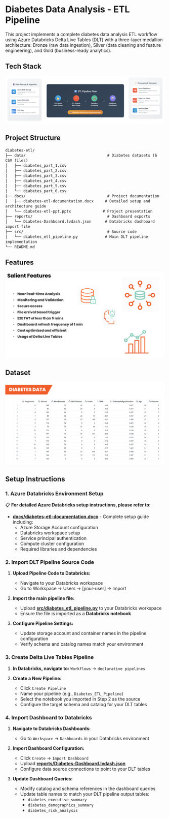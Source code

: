 # Diabetes Data Analysis - ETL Pipeline

This project implements a complete diabetes data analysis ETL workflow using Azure Databricks Delta Live Tables (DLT) with a three-layer medallion architecture: Bronze (raw data ingestion), Silver (data cleaning and feature engineering), and Gold (business-ready analytics).

## Tech Stack

![Tech Stack](assets/tech_stack.png)

## Project Structure

```
diabetes-etl/
├── data/                                    # Diabetes datasets (6 CSV files)
│   ├── diabetes_part_1.csv
│   ├── diabetes_part_2.csv
│   ├── diabetes_part_3.csv
│   ├── diabetes_part_4.csv
│   ├── diabetes_part_5.csv
│   └── diabetes_part_6.csv
├── docs/                                    # Project documentation
│   ├── diabetes-etl-documentation.docx     # Detailed setup and architecture guide
│   └── diabetes-etl-ppt.pptx              # Project presentation
├── reports/                                 # Dashboard exports
│   └── Diabetes-Dashboard.lvdash.json      # Databricks dashboard import file
├── src/                                     # Source code
│   └── diabetes_etl_pipeline.py            # Main DLT pipeline implementation
└── README.md                              
```

## Features

![Features Overview](assets/features.png)

## Dataset

![Dataset Overview](assets/dataset.png)


## Setup Instructions

### 1. Azure Databricks Environment Setup

📋 **For detailed Azure Databricks setup instructions, please refer to:**

- **[docs/diabetes-etl-documentation.docx](docs/diabetes-etl-documentation.docx)** - Complete setup guide including:
  - Azure Storage Account configuration
  - Databricks workspace setup
  - Service principal authentication
  - Compute cluster configuration
  - Required libraries and dependencies

### 2. Import DLT Pipeline Source Code

1. **Upload Pipeline Code to Databricks:**


   - Navigate to your Databricks workspace
   - Go to Workspace → Users → [your-user] → Import


2. **Import the main pipeline file:**
   - Upload **[src/diabetes_etl_pipeline.py](src/diabetes_etl_pipeline.py)** to your Databricks workspace
   - Ensure the file is imported as a **Databricks notebook**

3. **Configure Pipeline Settings:**
   - Update storage account and container names in the pipeline configuration
   - Verify schema and catalog names match your environment

### 3. Create Delta Live Tables Pipeline

1. **In Databricks, navigate to:** `Workflows` → `declarative pipelines`

2. **Create a New Pipeline:**
   - Click `Create Pipeline`
   - Name your pipeline (e.g., `Diabetes_ETL_Pipeline`)
   - Select the notebook you imported in Step 2 as the source
   - Configure the target schema and catalog for your DLT tables


### 4. Import Dashboard to Databricks

1. **Navigate to Databricks Dashboards:**
   - Go to `Workspace` → `Dashboards` in your Databricks environment

2. **Import Dashboard Configuration:**
   - Click `Create` → `Import Dashboard`
   - Upload **[reports/Diabetes-Dashboard.lvdash.json](reports/Diabetes-Dashboard.lvdash.json)**
   - Configure data source connections to point to your DLT tables

3. **Update Dashboard Queries:**
   - Modify catalog and schema references in the dashboard queries
   - Update table names to match your DLT pipeline output tables:
     - `diabetes_executive_summary`
     - `diabetes_demographics_summary`  
     - `diabetes_risk_analysis`
